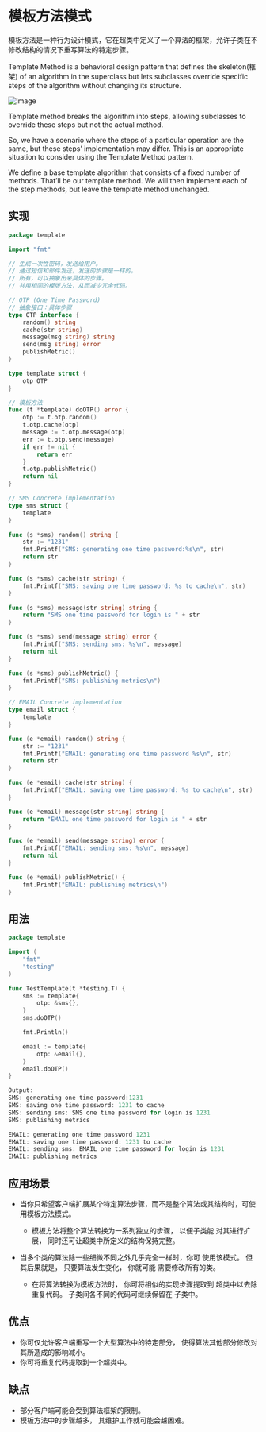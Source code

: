 # 模板方法模式

模板方法是一种行为设计模式，它在超类中定义了一个算法的框架，允许子类在不修改结构的情况下重写算法的特定步骤。

Template Method is a behavioral design pattern that defines the skeleton(框架) of an algorithm in the superclass but lets
subclasses override specific steps of the algorithm without changing its structure.

![image](https://user-images.githubusercontent.com/65383410/165442902-28625ab1-c6e0-4639-8233-b3e82288947e.png)

Template method breaks the algorithm into steps, allowing subclasses to override these steps but not the actual method.

So, we have a scenario where the steps of a particular operation are the same, but these steps’ implementation may
differ. This is an appropriate situation to consider using the Template Method pattern.

We define a base template algorithm that consists of a fixed number of methods. That’ll be our template method. We will
then implement each of the step methods, but leave the template method unchanged.

## 实现

```go
package template

import "fmt"

// 生成一次性密码，发送给用户。
// 通过短信和邮件发送，发送的步骤是一样的。
// 所有，可以抽象出来具体的步骤。
// 共用相同的模版方法，从而减少冗余代码。

// OTP (One Time Password)
// 抽象接口：具体步骤
type OTP interface {
	random() string
	cache(str string)
	message(msg string) string
	send(msg string) error
	publishMetric()
}

type template struct {
	otp OTP
}

// 模板方法
func (t *template) doOTP() error {
	otp := t.otp.random()
	t.otp.cache(otp)
	message := t.otp.message(otp)
	err := t.otp.send(message)
	if err != nil {
		return err
	}
	t.otp.publishMetric()
	return nil
}

// SMS Concrete implementation
type sms struct {
	template
}

func (s *sms) random() string {
	str := "1231"
	fmt.Printf("SMS: generating one time password:%s\n", str)
	return str
}

func (s *sms) cache(str string) {
	fmt.Printf("SMS: saving one time password: %s to cache\n", str)
}

func (s *sms) message(str string) string {
	return "SMS one time password for login is " + str
}

func (s *sms) send(message string) error {
	fmt.Printf("SMS: sending sms: %s\n", message)
	return nil
}

func (s *sms) publishMetric() {
	fmt.Printf("SMS: publishing metrics\n")
}

// EMAIL Concrete implementation
type email struct {
	template
}

func (e *email) random() string {
	str := "1231"
	fmt.Printf("EMAIL: generating one time password %s\n", str)
	return str
}

func (e *email) cache(str string) {
	fmt.Printf("EMAIL: saving one time password: %s to cache\n", str)
}

func (e *email) message(str string) string {
	return "EMAIL one time password for login is " + str
}

func (e *email) send(message string) error {
	fmt.Printf("EMAIL: sending sms: %s\n", message)
	return nil
}

func (e *email) publishMetric() {
	fmt.Printf("EMAIL: publishing metrics\n")
}

```

## 用法

```go
package template

import (
	"fmt"
	"testing"
)

func TestTemplate(t *testing.T) {
	sms := template{
		otp: &sms{},
	}
	sms.doOTP()

	fmt.Println()

	email := template{
		otp: &email{},
	}
	email.doOTP()
}

Output:
SMS: generating one time password:1231
SMS: saving one time password: 1231 to cache
SMS: sending sms: SMS one time password for login is 1231
SMS: publishing metrics

EMAIL: generating one time password 1231
EMAIL: saving one time password: 1231 to cache
EMAIL: sending sms: EMAIL one time password for login is 1231
EMAIL: publishing metrics

```

## 应用场景

- 当你只希望客户端扩展某个特定算法步骤，而不是整个算法或其结构时，可使用模板方法模式。
    - 模板方法将整个算法转换为一系列独立的步骤， 以便子类能 对其进行扩展， 同时还可让超类中所定义的结构保持完整。

- 当多个类的算法除一些细微不同之外几乎完全一样时，你可 使用该模式。 但其后果就是， 只要算法发生变化， 你就可能 需要修改所有的类。
    - 在将算法转换为模板方法时， 你可将相似的实现步骤提取到 超类中以去除重复代码。 子类间各不同的代码可继续保留在 子类中。

## 优点

- 你可仅允许客户端重写一个大型算法中的特定部分， 使得算法其他部分修改对其所造成的影响减小。
- 你可将重复代码提取到一个超类中。

## 缺点

- 部分客户端可能会受到算法框架的限制。
- 模板方法中的步骤越多， 其维护工作就可能会越困难。
